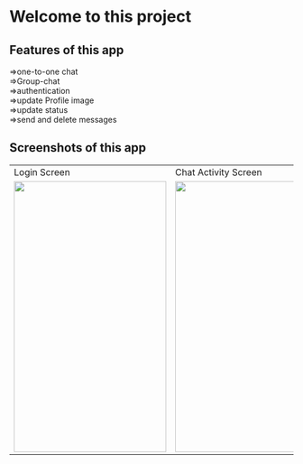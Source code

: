 <h1>Welcome to this project</h1>

<h2>Features of this app</h2>
 =>one-to-one chat<br>
 =>Group-chat<br>
 =>authentication<br>
 =>update Profile image<br>
 =>update status<br>
 =>send and delete messages<br>

<h2>Screenshots of this app</h2>

<table>
  <tr>
    <td>Login Screen</td>
     <td>Chat Activity Screen</td>
     <td>Group Chat Activity Screen</td>
     <td>Settings Screen</td>
  </tr>
  <tr>
    <td><img src="https://user-images.githubusercontent.com/77438541/126645356-397cfe88-4842-4f48-a081-a81ac525caa7.png" width=270 height=480></td>
    <td><img src="https://user-images.githubusercontent.com/77438541/126987278-8e6572a2-490e-4bab-b56a-da06b24406f2.png" width=270 height=480></td>
    <td><img src="https://user-images.githubusercontent.com/77438541/126986809-67253c9e-6d12-430d-83af-cd406b188802.png" width=270 height=480></td>
     <td><img src="https://user-images.githubusercontent.com/77438541/126645522-e8fa0872-b94d-4f81-a3c4-f0b6bd4f2031.png" width=270 height=480></td>
  </tr>
 </table>


